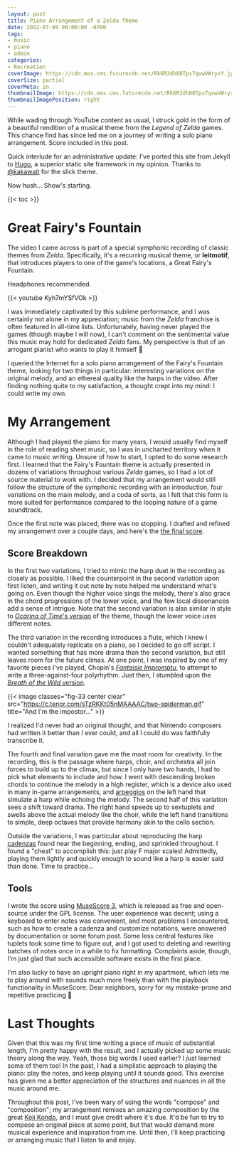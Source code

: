 ```yaml
---
layout: post
title: Piano Arrangement of a Zelda Theme
date: 2022-07-09 00:00:00 -0700
tags:
- music
- piano
- admin
categories:
- Recreation
coverImage: https://cdn.mos.cms.futurecdn.net/Rk6R3dh88Tps7qvwVWryxY.jpg
coverSize: partial
coverMeta: in
thumbnailImage: https://cdn.mos.cms.futurecdn.net/Rk6R3dh88Tps7qvwVWryxY.jpg
thumbnailImagePosition: right
---
```


While wading through YouTube content as usual, I struck gold in the form of a beautiful rendition of a musical theme from the *Legend of Zelda* games. This chance find has since led me on a journey of writing a solo piano arrangement. Score included in this post.

<!--more-->

Quick interlude for an administrative update: I've ported this site from Jekyll to [Hugo](https://gohugo.io/), a superior static site framework in my opinion. Thanks to [@kakawait](https://github.com/kakawait/hugo-tranquilpeak-theme) for the slick theme.

Now hush... Show's starting.

{{< toc >}}

# Great Fairy's Fountain

The video I came across is part of a special symphonic recording of classic themes from *Zelda*. Specifically, it's a recurring musical theme, or **leitmotif**, that introduces players to one of the game's locations, a Great Fairy's Fountain.

Headphones recommended.

{{< youtube Kyh7mYSfVOk >}}

I was immediately captivated by this sublime performance, and I was certainly not alone in my appreciation; music from the *Zelda* franchise is often featured in all-time lists. Unfortunately, having never played the games (though maybe I will now), I can't comment on the sentimental value this music may hold for dedicated *Zelda* fans. My perspective is that of an arrogant pianist who wants to play it himself 😤

I queried the Internet for a solo piano arrangement of the Fairy's Fountain theme, looking for two things in particular: interesting variations on the original melody, and an ethereal quality like the harps in the video. After finding nothing quite to my satisfaction, a thought crept into my mind: I could write my own.

# My Arrangement

Although I had played the piano for many years, I would usually find myself in the role of reading sheet music, so I was in uncharted territory when it came to music writing. Unsure of how to start, I opted to do some research first. I learned that the Fairy's Fountain theme is actually presented in dozens of variations throughout various *Zelda* games, so I had a lot of source material to work with. I decided that my arrangement would still follow the structure of the symphonic recording with an introduction, four variations on the main melody, and a coda of sorts, as I felt that this form is more suited for performance compared to the looping nature of a game soundtrack.

Once the first note was placed, there was no stopping. I drafted and refined my arrangement over a couple days, and here's the [the final score](https://drive.google.com/file/d/1Ccd-xBVs_ZjjGalNOtO6XzlsUbpBk7CY/view?usp=sharing).

## Score Breakdown

In the first two variations, I tried to mimic the harp duet in the recording as closely as possible. I liked the counterpoint in the second variation upon first listen, and writing it out note by note helped me understand what's going on. Even though the higher voice sings the melody, there's also grace in the chord progressions of the lower voice, and the few local dissonances add a sense of intrigue. Note that the second variation is also similar in style to [*Ocarina of Time*'s version](https://youtu.be/id0kbyKCG8c?t=4) of the theme, though the lower voice uses different notes.

The third variation in the recording introduces a flute, which I knew I couldn't adequately replicate on a piano, so I decided to go off script. I wanted something that has more drama than the second variation, but still leaves room for the future climax. At one point, I was inspired by one of my favorite pieces I've played, Chopin's [*Fantaisie Impromptu*](https://youtu.be/tvm2ZsRv3C8?t=30), to attempt to write a three-against-four polyrhythm. Just then, I stumbled upon the [*Breath of the Wild* version](https://youtu.be/vQf36-oa6p0).

{{< image classes="fig-33 center clear" src="https://c.tenor.com/sTzRKKt05nMAAAAC/two-spiderman.gif" title="And I'm the impostor..." >}}

I realized I'd never had an original thought, and that Nintendo composers had written it better than I ever could, and all I could do was faithfully transcribe it.

The fourth and final variation gave me the most room for creativity. In the recording, this is the passage where harps, choir, and orchestra all join forces to build up to the climax, but since I only have two hands, I had to pick what elements to include and how. I went with descending broken chords to continue the melody in a high register, which is a device also used in many in-game arrangements, and [arpeggios](https://en.wikipedia.org/wiki/Arpeggio) on the left hand that simulate a harp while echoing the melody. The second half of this variation sees a shift toward drama. The right hand speeds up to sextuplets and swells above the actual melody like the choir, while the left hand transitions to simple, deep octaves that provide harmony akin to the cello section.

Outside the variations, I was particular about reproducing the harp [cadenzas](https://en.wikipedia.org/wiki/Cadenza) found near the beginning, ending, and sprinkled throughout. I found a "cheat" to accomplish this: just play F major scales! Admittedly, playing them lightly and quickly enough to sound like a harp is easier said than done. Time to practice...

## Tools

I wrote the score using [MuseScore 3](https://musescore.org), which is released as free and open-source under the GPL license. The user experience was decent; using a keyboard to enter notes was convenient, and most problems I encountered, such as how to create a cadenza and customize notations, were answered by documentation or some forum post. Some less central features like tuplets took some time to figure out, and I got used to deleting and rewriting batches of notes once in a while to fix formatting. Complaints aside, though, I'm just glad that such accessible software exists in the first place.

I'm also lucky to have an upright piano right in my apartment, which lets me to play around with sounds much more freely than with the playback functionality in MuseScore. Dear neighbors, sorry for my mistake-prone and repetitive practicing 🙏

# Last Thoughts

Given that this was my first time writing a piece of music of substantial length, I'm pretty happy with the result, and I actually picked up some music theory along the way. Yeah, those big words I used earlier? I *just* learned some of them too! In the past, I had a simplistic approach to playing the piano: play the notes, and keep playing until it sounds good. This exercise has given me a better appreciation of the structures and nuances in all the music around me.

Throughout this post, I've been wary of using the words "compose" and "composition"; my arrangement remixes an amazing composition by the great [Koji Kondo](https://en.wikipedia.org/wiki/Koji_Kondo), and I must give credit where it's due. It'd be fun to try to compose an original piece at some point, but that would demand more musical experience and inspiration from me. Until then, I'll keep practicing or arranging music that I listen to and enjoy.
